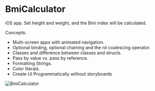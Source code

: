 # BmiCalculator

iOS app. Set height and weight, and the Bmi index will be calculated.

Concepts:

* Multi-screen apps with animated navigation.
* Optional binding, optional chaining and the nil coalescing operator.
* Classes and difference between classes and structs.
* Pass by value vs. pass by reference.
* Formatting Strings.
* Color literals.
* Create UI Programmatically without storyboards

![BmiCalculator](https://user-images.githubusercontent.com/99278919/165588313-957929dc-1e64-420d-9097-9ddeb32d3024.gif)
